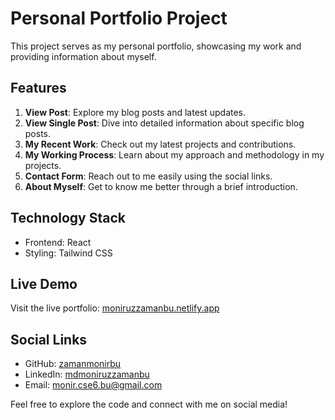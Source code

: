 # Personal Portfolio Project

This project serves as my personal portfolio, showcasing my work and providing information about myself.

## Features

1. **View Post**: Explore my blog posts and latest updates.
2. **View Single Post**: Dive into detailed information about specific blog posts.
3. **My Recent Work**: Check out my latest projects and contributions.
4. **My Working Process**: Learn about my approach and methodology in my projects.
5. **Contact Form**: Reach out to me easily using the social links.
6. **About Myself**: Get to know me better through a brief introduction.

## Technology Stack

- Frontend: React
- Styling: Tailwind CSS

## Live Demo

Visit the live portfolio: [moniruzzamanbu.netlify.app](https://moniruzzamanbu.netlify.app/)

## Social Links

- GitHub: [zamanmonirbu](https://github.com/zamanmonirbu)
- LinkedIn: [mdmoniruzzamanbu](https://www.linkedin.com/in/mdmoniruzzamanbu)
- Email: monir.cse6.bu@gmail.com

Feel free to explore the code and connect with me on social media!
